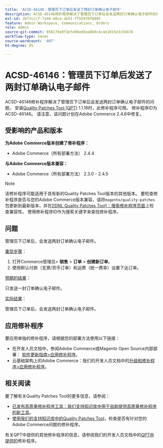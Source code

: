 ```yaml
---
title: 'ACSD-46146：管理员下订单后发送了两封订单确认电子邮件'
description: ACSD-46146修补程序解决了管理员下订单后会发送两封订单确认电子邮件的问题。 安装[Quality Patches Tool (QPT)](/help/announcements/adobe-commerce-announcements/magento-quality-patches-released-new-tool-to-self-serve-quality-patches.md) 1.1.18后，即可使用此修补程序。 修补程序ID为ACSD-46146。 请注意，该问题计划在Adobe Commerce 2.4.6中修复。
exl-id: 3bf2cccf-7a40-48ca-ab51-ffb5939f8802
feature: Admin Workspace, Communications, Orders
role: Admin
source-git-commit: 958179e0f3efe08e65ea8b0c4c4e1015e3c5bb76
workflow-type: tm+mt
source-wordcount: '407'
ht-degree: 0%

---
```


# ACSD-46146：管理员下订单后发送了两封订单确认电子邮件

ACSD-46146修补程序解决了管理员下订单后会发送两封订单确认电子邮件的问题。 安装[Quality Patches Tool (QPT)](/help/announcements/adobe-commerce-announcements/magento-quality-patches-released-new-tool-to-self-serve-quality-patches.md) 1.1.18时，此修补程序可用。 修补程序ID为ACSD-46146。 请注意，该问题计划在Adobe Commerce 2.4.6中修复。

## 受影响的产品和版本

**为Adobe Commerce版本创建了修补程序：**

* Adobe Commerce（所有部署方法） 2.4.4

**与Adobe Commerce版本兼容：**

* Adobe Commerce（所有部署方法） 2.3.0 - 2.4.5

>[!NOTE]
>
>该修补程序可能适用于具有新的Quality Patches Tool版本的其他版本。 要检查修补程序是否与您的Adobe Commerce版本兼容，请将`magento/quality-patches`包更新到最新版本，并在[[!DNL Quality Patches Tool]：搜索修补程序页面](https://devdocs.magento.com/quality-patches/tool.html#patch-grid)上检查兼容性。 使用修补程序ID作为搜索关键字来查找修补程序。

## 问题

管理员下订单后，会发送两封订单确认电子邮件。

<u>重现步骤</u>：

1. 打开Commerce管理员> **销售** > **订单** > **创建新订单**。
1. 使用默认付款（支票/货币订单）和运费（统一费率）设置下达订单。

<u>预期的结果</u>：

只发送一封订单确认电子邮件。

<u>实际结果</u>：

管理员下订单后，会发送两封订单确认电子邮件。

## 应用修补程序

要应用单独的修补程序，请根据您的部署方法使用以下链接：

* 在开发人员文档中，参阅Adobe Commerce或Magento Open Source内部部署： [软件更新指南>应用修补程序](https://devdocs.magento.com/guides/v2.4/comp-mgr/patching/mqp.html)。
* 云基础架构上的Adobe Commerce：我们的开发人员文档中的[升级和修补程序>应用修补程序](https://devdocs.magento.com/cloud/project/project-patch.html)。

## 相关阅读

要了解有关Quality Patches Tool的更多信息，请参阅：

* [已发布高质量修补程序工具：我们支持知识库中用于自助提供高质量修补程序的新工具](/help/announcements/adobe-commerce-announcements/magento-quality-patches-released-new-tool-to-self-serve-quality-patches.md)。
* [使用我们的支持知识库中的Quality Patches Tool](/help/support-tools/patches-available-in-qpt-tool/check-patch-for-magento-issue-with-magento-quality-patches.md)，检查是否有针对您的Adobe Commerce问题的修补程序。

有关QPT中提供的其他修补程序的信息，请参阅我们的开发人员文档中的[QPT中提供的](https://devdocs.magento.com/quality-patches/tool.html#patch-grid)修补程序。
